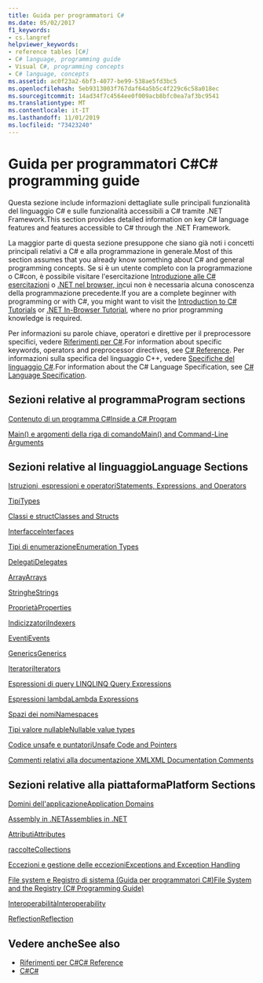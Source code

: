 ```yaml
---
title: Guida per programmatori C#
ms.date: 05/02/2017
f1_keywords:
- cs.langref
helpviewer_keywords:
- reference tables [C#]
- C# language, programming guide
- Visual C#, programming concepts
- C# language, concepts
ms.assetid: ac0f23a2-6bf3-4077-be99-538ae5fd3bc5
ms.openlocfilehash: 5eb9313003f767daf64a5b5c4f229c6c58a018ec
ms.sourcegitcommit: 14ad34f7c4564ee0f009acb8bfc0ea7af3bc9541
ms.translationtype: MT
ms.contentlocale: it-IT
ms.lasthandoff: 11/01/2019
ms.locfileid: "73423240"
---
```

# <a name="c-programming-guide"></a><span data-ttu-id="32319-102">Guida per programmatori C#</span><span class="sxs-lookup"><span data-stu-id="32319-102">C# programming guide</span></span>
<span data-ttu-id="32319-103">Questa sezione include informazioni dettagliate sulle principali funzionalità del linguaggio C# e sulle funzionalità accessibili a C# tramite .NET Framework.</span><span class="sxs-lookup"><span data-stu-id="32319-103">This section provides detailed information on key C# language features and features accessible to C# through the .NET Framework.</span></span>  
  
 <span data-ttu-id="32319-104">La maggior parte di questa sezione presuppone che siano già noti i concetti principali relativi a C# e alla programmazione in generale.</span><span class="sxs-lookup"><span data-stu-id="32319-104">Most of this section assumes that you already know something about C# and general programming concepts.</span></span> <span data-ttu-id="32319-105">Se si è un utente completo con la programmazione o C#con, è possibile visitare l'esercitazione [Introduzione alle C# esercitazioni](../tutorials/intro-to-csharp/index.md) o [.NET nel browser, in](https://dotnet.microsoft.com/learn/dotnet/in-browser-tutorial/1)cui non è necessaria alcuna conoscenza della programmazione precedente.</span><span class="sxs-lookup"><span data-stu-id="32319-105">If you are a complete beginner with programming or with C#, you might want to visit the [Introduction to C# Tutorials](../tutorials/intro-to-csharp/index.md) or [.NET In-Browser Tutorial](https://dotnet.microsoft.com/learn/dotnet/in-browser-tutorial/1), where no prior programming knowledge is required.</span></span>  
  
 <span data-ttu-id="32319-106">Per informazioni su parole chiave, operatori e direttive per il preprocessore specifici, vedere [Riferimenti per C#](../language-reference/index.md).</span><span class="sxs-lookup"><span data-stu-id="32319-106">For information about specific keywords, operators and preprocessor directives, see [C# Reference](../language-reference/index.md).</span></span> <span data-ttu-id="32319-107">Per informazioni sulla specifica del linguaggio C++, vedere [Specifiche del linguaggio C#](/dotnet/csharp/language-reference/language-specification/introduction).</span><span class="sxs-lookup"><span data-stu-id="32319-107">For information about the C# Language Specification, see [C# Language Specification](/dotnet/csharp/language-reference/language-specification/introduction).</span></span>  
  
## <a name="program-sections"></a><span data-ttu-id="32319-108">Sezioni relative al programma</span><span class="sxs-lookup"><span data-stu-id="32319-108">Program sections</span></span>

[<span data-ttu-id="32319-109">Contenuto di un programma C#</span><span class="sxs-lookup"><span data-stu-id="32319-109">Inside a C# Program</span></span>](./inside-a-program/index.md)  
  
[<span data-ttu-id="32319-110">Main() e argomenti della riga di comando</span><span class="sxs-lookup"><span data-stu-id="32319-110">Main() and Command-Line Arguments</span></span>](./main-and-command-args/index.md)  
 
## <a name="language-sections"></a><span data-ttu-id="32319-111">Sezioni relative al linguaggio</span><span class="sxs-lookup"><span data-stu-id="32319-111">Language Sections</span></span>  
[<span data-ttu-id="32319-112">Istruzioni, espressioni e operatori</span><span class="sxs-lookup"><span data-stu-id="32319-112">Statements, Expressions, and Operators</span></span>](./statements-expressions-operators/index.md)  

 [<span data-ttu-id="32319-113">Tipi</span><span class="sxs-lookup"><span data-stu-id="32319-113">Types</span></span>](./types/index.md)  

 [<span data-ttu-id="32319-114">Classi e struct</span><span class="sxs-lookup"><span data-stu-id="32319-114">Classes and Structs</span></span>](./classes-and-structs/index.md)  
  
 [<span data-ttu-id="32319-115">Interfacce</span><span class="sxs-lookup"><span data-stu-id="32319-115">Interfaces</span></span>](./interfaces/index.md)  

 [<span data-ttu-id="32319-116">Tipi di enumerazione</span><span class="sxs-lookup"><span data-stu-id="32319-116">Enumeration Types</span></span>](./enumeration-types.md)  
  
 [<span data-ttu-id="32319-117">Delegati</span><span class="sxs-lookup"><span data-stu-id="32319-117">Delegates</span></span>](./delegates/index.md)  
 
 [<span data-ttu-id="32319-118">Array</span><span class="sxs-lookup"><span data-stu-id="32319-118">Arrays</span></span>](./arrays/index.md)  
  
 [<span data-ttu-id="32319-119">Stringhe</span><span class="sxs-lookup"><span data-stu-id="32319-119">Strings</span></span>](./strings/index.md)  
  
 [<span data-ttu-id="32319-120">Proprietà</span><span class="sxs-lookup"><span data-stu-id="32319-120">Properties</span></span>](./classes-and-structs/properties.md)  
  
 [<span data-ttu-id="32319-121">Indicizzatori</span><span class="sxs-lookup"><span data-stu-id="32319-121">Indexers</span></span>](./indexers/index.md)  
  
 [<span data-ttu-id="32319-122">Eventi</span><span class="sxs-lookup"><span data-stu-id="32319-122">Events</span></span>](./events/index.md)  
  
 [<span data-ttu-id="32319-123">Generics</span><span class="sxs-lookup"><span data-stu-id="32319-123">Generics</span></span>](./generics/index.md)  
  
 [<span data-ttu-id="32319-124">Iteratori</span><span class="sxs-lookup"><span data-stu-id="32319-124">Iterators</span></span>](./concepts/iterators.md)
  
 [<span data-ttu-id="32319-125">Espressioni di query LINQ</span><span class="sxs-lookup"><span data-stu-id="32319-125">LINQ Query Expressions</span></span>](../linq/index.md)  
  
 [<span data-ttu-id="32319-126">Espressioni lambda</span><span class="sxs-lookup"><span data-stu-id="32319-126">Lambda Expressions</span></span>](./statements-expressions-operators/lambda-expressions.md)  
  
 [<span data-ttu-id="32319-127">Spazi dei nomi</span><span class="sxs-lookup"><span data-stu-id="32319-127">Namespaces</span></span>](./namespaces/index.md)  
  
 [<span data-ttu-id="32319-128">Tipi valore nullable</span><span class="sxs-lookup"><span data-stu-id="32319-128">Nullable value types</span></span>](./nullable-types/index.md)  
  
 [<span data-ttu-id="32319-129">Codice unsafe e puntatori</span><span class="sxs-lookup"><span data-stu-id="32319-129">Unsafe Code and Pointers</span></span>](./unsafe-code-pointers/index.md)  
  
 [<span data-ttu-id="32319-130">Commenti relativi alla documentazione XML</span><span class="sxs-lookup"><span data-stu-id="32319-130">XML Documentation Comments</span></span>](./xmldoc/index.md)  
  
## <a name="platform-sections"></a><span data-ttu-id="32319-131">Sezioni relative alla piattaforma</span><span class="sxs-lookup"><span data-stu-id="32319-131">Platform Sections</span></span>  
 [<span data-ttu-id="32319-132">Domini dell'applicazione</span><span class="sxs-lookup"><span data-stu-id="32319-132">Application Domains</span></span>](../../framework/app-domains/application-domains.md)  
  
 [<span data-ttu-id="32319-133">Assembly in .NET</span><span class="sxs-lookup"><span data-stu-id="32319-133">Assemblies in .NET</span></span>](../../standard/assembly/index.md)  
  
 [<span data-ttu-id="32319-134">Attributi</span><span class="sxs-lookup"><span data-stu-id="32319-134">Attributes</span></span>](./concepts/attributes/index.md)  
  
 [<span data-ttu-id="32319-135">raccolte</span><span class="sxs-lookup"><span data-stu-id="32319-135">Collections</span></span>](./concepts/collections.md)  
  
 [<span data-ttu-id="32319-136">Eccezioni e gestione delle eccezioni</span><span class="sxs-lookup"><span data-stu-id="32319-136">Exceptions and Exception Handling</span></span>](./exceptions/index.md)  
  
 [<span data-ttu-id="32319-137">File system e Registro di sistema (Guida per programmatori C#)</span><span class="sxs-lookup"><span data-stu-id="32319-137">File System and the Registry (C# Programming Guide)</span></span>](./file-system/index.md)  
  
 [<span data-ttu-id="32319-138">Interoperabilità</span><span class="sxs-lookup"><span data-stu-id="32319-138">Interoperability</span></span>](./interop/index.md)  
  
 [<span data-ttu-id="32319-139">Reflection</span><span class="sxs-lookup"><span data-stu-id="32319-139">Reflection</span></span>](./concepts/reflection.md)  
  
## <a name="see-also"></a><span data-ttu-id="32319-140">Vedere anche</span><span class="sxs-lookup"><span data-stu-id="32319-140">See also</span></span>

- [<span data-ttu-id="32319-141">Riferimenti per C#</span><span class="sxs-lookup"><span data-stu-id="32319-141">C# Reference</span></span>](../language-reference/index.md)
- [<span data-ttu-id="32319-142">C#</span><span class="sxs-lookup"><span data-stu-id="32319-142">C#</span></span>](../index.md)
